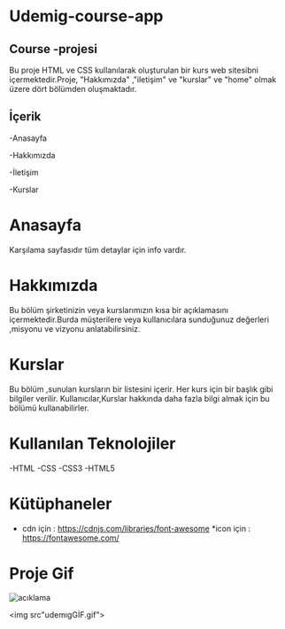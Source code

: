 <h1> Udemig-course-app</h1>

<h2>Course -projesi</h2>

Bu proje HTML ve CSS kullanılarak oluşturulan bir kurs web sitesibni içermektedir.Proje, "Hakkımızda" ,"iletişim" ve  "kurslar" ve "home" olmak üzere dört bölümden oluşmaktadır.


<h2>İçerik</h2>

-Anasayfa

-Hakkımızda

-İletişim

-Kurslar



<h1> Anasayfa</h1>


Karşılama sayfasıdır tüm detaylar için info vardır.

<h1> Hakkımızda</h1>



Bu bölüm şirketinizin veya kurslarımızın kısa bir açıklamasını içermektedir.Burda  müşterilere veya kullanıcılara sunduğunuz değerleri ,misyonu ve vizyonu anlatabilirsiniz.


<h1>Kurslar</h1>

 Bu bölüm ,sunulan kursların bir listesini içerir. Her kurs için bir başlık gibi bilgiler verilir. Kullanıcılar,Kurslar hakkında daha fazla bilgi almak için bu bölümü  kullanabilirler.



<h1> Kullanılan Teknolojiler</h1>

-HTML
-CSS
-CSS3
-HTML5


<H1> Kütüphaneler</H1>

* cdn için : https://cdnjs.com/libraries/font-awesome
*icon için : https://fontawesome.com/


<h1> Proje Gif</h1>

![acıklama]()

<img src"udemıgGİF.gif">
